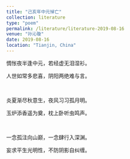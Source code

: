 ```yaml
---
title: "己亥年中元悼亡"
collection: literature
type: "poem"
permalink: /literature/literature-2019-08-16
venue: "孙沁璇"
date: 2019-08-16
location: "Tianjin, China"
---
```


惆怅夜半逢中元，若经虚无泪湿衫。

人世如常多悲喜，阴阳两绝难与言。

<br>

炎夏渐尽秋意生，夜风习习孤月明。

玉炉添香遥为奠，枕上卧听虫鸣声。

<br>

一念孤注向山巅，一念肆行入深渊。

妄求平生光明性，不防阴影自纠缠。
